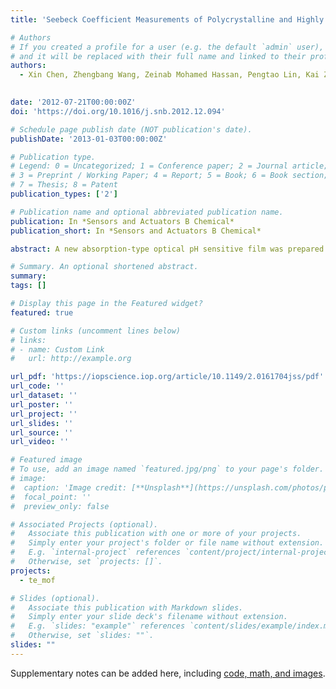 ```yaml
---
title: 'Seebeck Coefficient Measurements of Polycrystalline and Highly Ordered Metal-Organic Framework Thin Films'

# Authors
# If you created a profile for a user (e.g. the default `admin` user), write the username (folder name) here
# and it will be replaced with their full name and linked to their profile.
authors:
  - Xin Chen, Zhengbang Wang, Zeinab Mohamed Hassan, Pengtao Lin, Kai Zhang, Helmut Baumgart \* , and Engelbert Redel
  

date: '2012-07-21T00:00:00Z'
doi: 'https://doi.org/10.1016/j.snb.2012.12.094'

# Schedule page publish date (NOT publication's date).
publishDate: '2013-01-03T00:00:00Z'

# Publication type.
# Legend: 0 = Uncategorized; 1 = Conference paper; 2 = Journal article;
# 3 = Preprint / Working Paper; 4 = Report; 5 = Book; 6 = Book section;
# 7 = Thesis; 8 = Patent
publication_types: ['2']

# Publication name and optional abbreviated publication name.
publication: In *Sensors and Actuators B Chemical*
publication_short: In *Sensors and Actuators B Chemical*

abstract: A new absorption-type optical pH sensitive film was prepared by immobilizing purple cabbage pigment (PCP) in sol–gel film. For preparation of the pH sensitive film, PCP was entrapped in sol–gel film and then coated on glass slides by dip-coating method. The sensing properties of the PCP-pH sensitive film were examined by ultraviolet–visible spectrophotometer and p-polarized reflectance method. The results indicate that the film responds rapidly (within 1–2 min) over a wide pH range of 2–11 with linearly calibration. The relative standard deviation (R.S.D.) of its reproducibility is less than 0.3%. In addition, the refractive index and the thickness of the film are not changed with different pH values. However, the extinction coefficient of the film changes regularly as pH changes, tendency of which is consistent with that of the film absorbance at 633 nm. Therefore, PCP-pH sensitive film is proved to be an absorption-type film, which is promising to design absorption-type pH sensor.

# Summary. An optional shortened abstract.
summary: 
tags: []

# Display this page in the Featured widget?
featured: true

# Custom links (uncomment lines below)
# links:
# - name: Custom Link
#   url: http://example.org

url_pdf: 'https://iopscience.iop.org/article/10.1149/2.0161704jss/pdf'
url_code: ''
url_dataset: ''
url_poster: ''
url_project: ''
url_slides: ''
url_source: ''
url_video: ''

# Featured image
# To use, add an image named `featured.jpg/png` to your page's folder.
# image:
#  caption: 'Image credit: [**Unsplash**](https://unsplash.com/photos/pLCdAaMFLTE)'
#  focal_point: ''
#  preview_only: false

# Associated Projects (optional).
#   Associate this publication with one or more of your projects.
#   Simply enter your project's folder or file name without extension.
#   E.g. `internal-project` references `content/project/internal-project/index.md`.
#   Otherwise, set `projects: []`.
projects:
  - te_mof

# Slides (optional).
#   Associate this publication with Markdown slides.
#   Simply enter your slide deck's filename without extension.
#   E.g. `slides: "example"` references `content/slides/example/index.md`.
#   Otherwise, set `slides: ""`.
slides: ""
---
```



Supplementary notes can be added here, including [code, math, and images](https://wowchemy.com/docs/writing-markdown-latex/).
